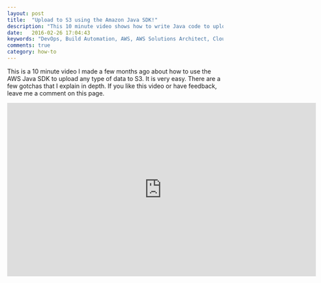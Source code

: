 ```yaml
---
layout: post
title:  "Upload to S3 using the Amazon Java SDK!"
description: "This 10 minute video shows how to write Java code to upload data to S3"
date:   2016-02-26 17:04:43
keywords: "DevOps, Build Automation, AWS, AWS Solutions Architect, Cloud Automation, Cloud Architect, S3, Simple Storage Service"
comments: true
category: how-to
---
```

<p>This is a 10 minute video I made a few months ago about how to use the AWS Java SDK to upload any type of data to S3. It is very easy. There are a few gotchas that I explain in depth. If you like this video or have feedback, leave me a comment on this page.</p>
<p><iframe width="720" height="404" src="https://www.youtube.com/embed/5IvT4MhMuUw" frameborder="0" allowfullscreen></iframe></p>

